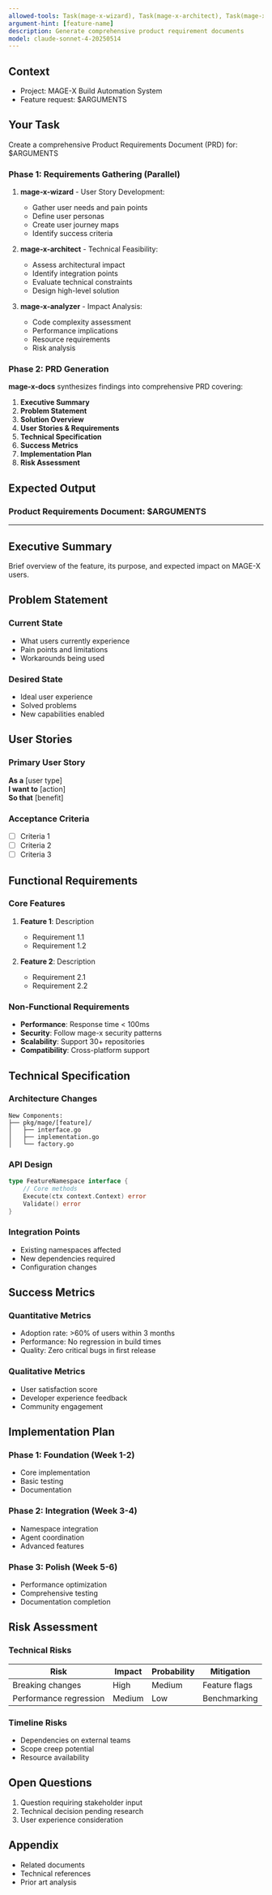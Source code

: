 ```yaml
---
allowed-tools: Task(mage-x-wizard), Task(mage-x-architect), Task(mage-x-analyzer), Task(mage-x-docs), Read, Write, Grep, Glob, LS
argument-hint: [feature-name]
description: Generate comprehensive product requirement documents
model: claude-sonnet-4-20250514
---
```


## Context
- Project: MAGE-X Build Automation System
- Feature request: $ARGUMENTS

## Your Task

Create a comprehensive Product Requirements Document (PRD) for: $ARGUMENTS

### Phase 1: Requirements Gathering (Parallel)

1. **mage-x-wizard** - User Story Development:
   - Gather user needs and pain points
   - Define user personas
   - Create user journey maps
   - Identify success criteria

2. **mage-x-architect** - Technical Feasibility:
   - Assess architectural impact
   - Identify integration points
   - Evaluate technical constraints
   - Design high-level solution

3. **mage-x-analyzer** - Impact Analysis:
   - Code complexity assessment
   - Performance implications
   - Resource requirements
   - Risk analysis

### Phase 2: PRD Generation

**mage-x-docs** synthesizes findings into comprehensive PRD covering:

1. **Executive Summary**
2. **Problem Statement**
3. **Solution Overview**
4. **User Stories & Requirements**
5. **Technical Specification**
6. **Success Metrics**
7. **Implementation Plan**
8. **Risk Assessment**

## Expected Output

### Product Requirements Document: $ARGUMENTS

---

## Executive Summary
Brief overview of the feature, its purpose, and expected impact on MAGE-X users.

## Problem Statement

### Current State
- What users currently experience
- Pain points and limitations
- Workarounds being used

### Desired State
- Ideal user experience
- Solved problems
- New capabilities enabled

## User Stories

### Primary User Story
**As a** [user type]  
**I want to** [action]  
**So that** [benefit]

### Acceptance Criteria
- [ ] Criteria 1
- [ ] Criteria 2
- [ ] Criteria 3

## Functional Requirements

### Core Features
1. **Feature 1**: Description
   - Requirement 1.1
   - Requirement 1.2

2. **Feature 2**: Description
   - Requirement 2.1
   - Requirement 2.2

### Non-Functional Requirements
- **Performance**: Response time < 100ms
- **Security**: Follow mage-x security patterns
- **Scalability**: Support 30+ repositories
- **Compatibility**: Cross-platform support

## Technical Specification

### Architecture Changes
```
New Components:
├── pkg/mage/[feature]/
│   ├── interface.go
│   ├── implementation.go
│   └── factory.go
```

### API Design
```go
type FeatureNamespace interface {
    // Core methods
    Execute(ctx context.Context) error
    Validate() error
}
```

### Integration Points
- Existing namespaces affected
- New dependencies required
- Configuration changes

## Success Metrics

### Quantitative Metrics
- Adoption rate: >60% of users within 3 months
- Performance: No regression in build times
- Quality: Zero critical bugs in first release

### Qualitative Metrics
- User satisfaction score
- Developer experience feedback
- Community engagement

## Implementation Plan

### Phase 1: Foundation (Week 1-2)
- Core implementation
- Basic testing
- Documentation

### Phase 2: Integration (Week 3-4)
- Namespace integration
- Agent coordination
- Advanced features

### Phase 3: Polish (Week 5-6)
- Performance optimization
- Comprehensive testing
- Documentation completion

## Risk Assessment

### Technical Risks
| Risk | Impact | Probability | Mitigation |
|------|--------|-------------|------------|
| Breaking changes | High | Medium | Feature flags |
| Performance regression | Medium | Low | Benchmarking |

### Timeline Risks
- Dependencies on external teams
- Scope creep potential
- Resource availability

## Open Questions
1. Question requiring stakeholder input
2. Technical decision pending research
3. User experience consideration

## Appendix
- Related documents
- Technical references
- Prior art analysis
